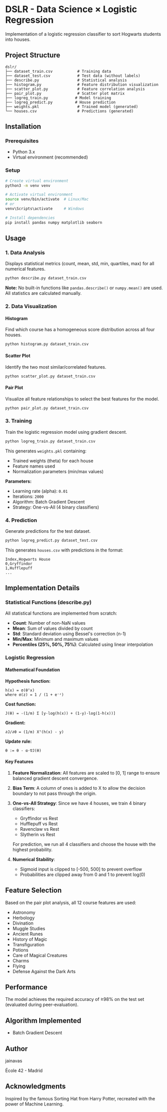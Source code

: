 # DSLR - Data Science × Logistic Regression

Implementation of a logistic regression classifier to sort Hogwarts students into houses.

## Project Structure

```
dslr/
├── dataset_train.csv           # Training data
├── dataset_test.csv            # Test data (without labels)
├── describe.py                 # Statistical analysis
├── histogram.py                # Feature distribution visualization
├── scatter_plot.py             # Feature correlation analysis
├── pair_plot.py                # Scatter plot matrix
├── logreg_train.py            # Model training
├── logreg_predict.py          # House prediction
├── weights.pkl                 # Trained model (generated)
└── houses.csv                  # Predictions (generated)
```

## Installation

### Prerequisites
- Python 3.x
- Virtual environment (recommended)

### Setup

```bash
# Create virtual environment
python3 -m venv venv

# Activate virtual environment
source venv/bin/activate  # Linux/Mac
# or
venv\Scripts\activate     # Windows

# Install dependencies
pip install pandas numpy matplotlib seaborn
```

## Usage

### 1. Data Analysis

Displays statistical metrics (count, mean, std, min, quartiles, max) for all numerical features.

```bash
python describe.py dataset_train.csv
```

**Note:** No built-in functions like `pandas.describe()` or `numpy.mean()` are used. All statistics are calculated manually.

### 2. Data Visualization

#### Histogram
Find which course has a homogeneous score distribution across all four houses.

```bash
python histogram.py dataset_train.csv
```

#### Scatter Plot
Identify the two most similar/correlated features.

```bash
python scatter_plot.py dataset_train.csv
```

#### Pair Plot
Visualize all feature relationships to select the best features for the model.

```bash
python pair_plot.py dataset_train.csv
```

### 3. Training

Train the logistic regression model using gradient descent.

```bash
python logreg_train.py dataset_train.csv
```

This generates `weights.pkl` containing:
- Trained weights (theta) for each house
- Feature names used
- Normalization parameters (min/max values)

**Parameters:**
- Learning rate (alpha): `0.01`
- Iterations: `2000`
- Algorithm: Batch Gradient Descent
- Strategy: One-vs-All (4 binary classifiers)

### 4. Prediction

Generate predictions for the test dataset.

```bash
python logreg_predict.py dataset_test.csv
```

This generates `houses.csv` with predictions in the format:
```
Index,Hogwarts House
0,Gryffindor
1,Hufflepuff
...
```

## Implementation Details

### Statistical Functions (describe.py)

All statistical functions are implemented from scratch:

- **Count**: Number of non-NaN values
- **Mean**: Sum of values divided by count
- **Std**: Standard deviation using Bessel's correction (n-1)
- **Min/Max**: Minimum and maximum values
- **Percentiles (25%, 50%, 75%)**: Calculated using linear interpolation

### Logistic Regression

#### Mathematical Foundation

**Hypothesis function:**
```
h(x) = σ(θᵀx)
where σ(z) = 1 / (1 + e⁻ᶻ)
```

**Cost function:**
```
J(θ) = -(1/m) Σ [y·log(h(x)) + (1-y)·log(1-h(x))]
```

**Gradient:**
```
∂J/∂θ = (1/m) Xᵀ(h(x) - y)
```

**Update rule:**
```
θ := θ - α·∇J(θ)
```

#### Key Features

1. **Feature Normalization**: All features are scaled to [0, 1] range to ensure balanced gradient descent convergence.

2. **Bias Term**: A column of ones is added to X to allow the decision boundary to not pass through the origin.

3. **One-vs-All Strategy**: Since we have 4 houses, we train 4 binary classifiers:
   - Gryffindor vs Rest
   - Hufflepuff vs Rest
   - Ravenclaw vs Rest
   - Slytherin vs Rest
   
   For prediction, we run all 4 classifiers and choose the house with the highest probability.

4. **Numerical Stability**: 
   - Sigmoid input is clipped to [-500, 500] to prevent overflow
   - Probabilities are clipped away from 0 and 1 to prevent log(0)

## Feature Selection

Based on the pair plot analysis, all 12 course features are used:
- Astronomy
- Herbology
- Divination
- Muggle Studies
- Ancient Runes
- History of Magic
- Transfiguration
- Potions
- Care of Magical Creatures
- Charms
- Flying
- Defense Against the Dark Arts

## Performance

The model achieves the required accuracy of ≥98% on the test set (evaluated during peer-evaluation).

## Algorithm Implemented

- Batch Gradient Descent

## Author

jainavas

École 42 - Madrid

## Acknowledgments

Inspired by the famous Sorting Hat from Harry Potter, recreated with the power of Machine Learning.